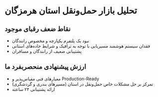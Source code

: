 # تحلیل بازار حمل‌ونقل استان هرمزگان

## نقاط ضعف رقبای موجود

- نبود یک پلتفرم یکپارچه و مخصوص رانندگان
- فقدان سیستم هوشمند مسیریابی با توجه به ترافیک و شرایط جاده‌های استانی
- پشتیبانی ضعیف از رانندگان و مسافران

## ارزش پیشنهادی منحصربفرد ما

- معیارهای فنی مقیاس‌پذیر و Production-Ready
- تمرکز بر حل مشکلات خاص حمل‌ونقل در استان (مسیرهای بندری و گردشگری)
- ارائه پشتیبانی ۲۴ ساعته
